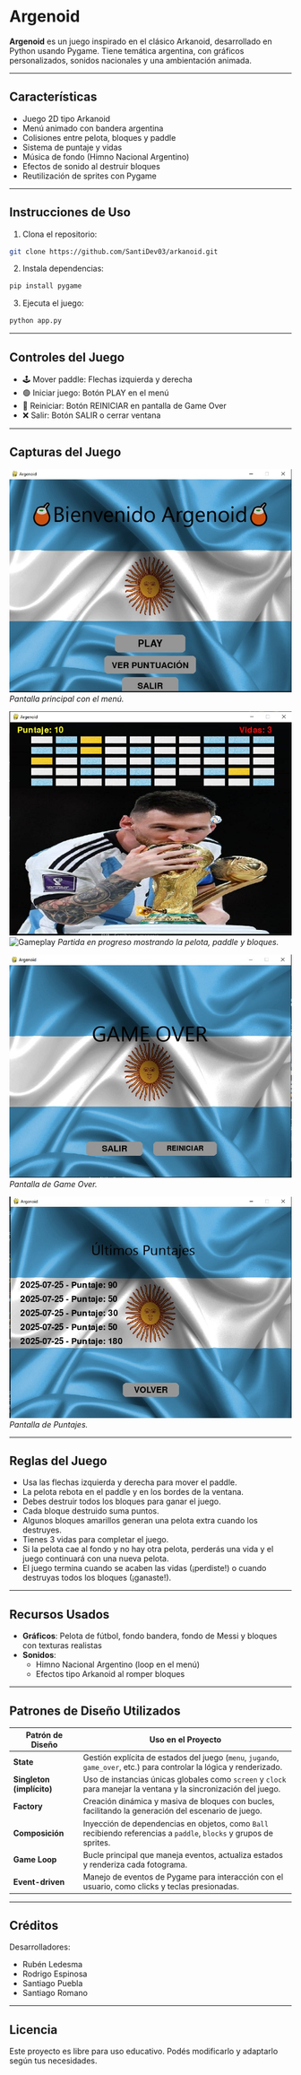# Argenoid

**Argenoid** es un juego inspirado en el clásico Arkanoid, desarrollado en Python usando Pygame. Tiene temática argentina, con gráficos personalizados, sonidos nacionales y una ambientación animada.

---

## Características

- Juego 2D tipo Arkanoid
- Menú animado con bandera argentina
- Colisiones entre pelota, bloques y paddle
- Sistema de puntaje y vidas
- Música de fondo (Himno Nacional Argentino)
- Efectos de sonido al destruir bloques
- Reutilización de sprites con Pygame

---

## Instrucciones de Uso

1. Clona el repositorio:
```bash
git clone https://github.com/SantiDev03/arkanoid.git
```

2. Instala dependencias:
```bash
pip install pygame
```

3. Ejecuta el juego:
```bash
python app.py
```

---

## Controles del Juego

- 🕹️ Mover paddle: Flechas izquierda y derecha
- 🟢 Iniciar juego: Botón PLAY en el menú
- 🔁 Reiniciar: Botón REINICIAR en pantalla de Game Over
- ❌ Salir: Botón SALIR o cerrar ventana

---

## Capturas del Juego

![Pantalla Principal](assets/images/capturas_juegos/menu.jpeg)
*Pantalla principal con el menú.*

![Gameplay](assets/images/capturas_juegos/gameplay_1.jpeg)
![Gameplay](assets/images/capturas_juegos/gameplay_12.jpeg)
*Partida en progreso mostrando la pelota, paddle y bloques.*

![Game Over](assets/images/capturas_juegos/game_over.jpeg)
*Pantalla de Game Over.*

![Ver Puntajes](assets/images/capturas_juegos/view_score.jpeg)
*Pantalla de Puntajes.*

---

## Reglas del Juego

- Usa las flechas izquierda y derecha para mover el paddle.
- La pelota rebota en el paddle y en los bordes de la ventana.
- Debes destruir todos los bloques para ganar el juego.
- Cada bloque destruido suma puntos.
- Algunos bloques amarillos generan una pelota extra cuando los destruyes.
- Tienes 3 vidas para completar el juego.
- Si la pelota cae al fondo y no hay otra pelota, perderás una vida y el juego continuará con una nueva pelota.
- El juego termina cuando se acaben las vidas (¡perdiste!) o cuando destruyas todos los bloques (¡ganaste!).

---

## Recursos Usados

- **Gráficos**: Pelota de fútbol, fondo bandera, fondo de Messi y bloques con texturas realistas
- **Sonidos**:
  - Himno Nacional Argentino (loop en el menú)
  - Efectos tipo Arkanoid al romper bloques

---

## Patrones de Diseño Utilizados

| Patrón de Diseño          | Uso en el Proyecto                                                                                                    |
| ------------------------- | --------------------------------------------------------------------------------------------------------------------- |
| **State**                 | Gestión explícita de estados del juego (`menu`, `jugando`, `game_over`, etc.) para controlar la lógica y renderizado. |
| **Singleton (implícito)** | Uso de instancias únicas globales como `screen` y `clock` para manejar la ventana y la sincronización del juego.      |
| **Factory**               | Creación dinámica y masiva de bloques con bucles, facilitando la generación del escenario de juego.                   |
| **Composición**           | Inyección de dependencias en objetos, como `Ball` recibiendo referencias a `paddle`, `blocks` y grupos de sprites.    |
| **Game Loop**             | Bucle principal que maneja eventos, actualiza estados y renderiza cada fotograma.                                     |
| **Event-driven**          | Manejo de eventos de Pygame para interacción con el usuario, como clicks y teclas presionadas.                        |

---

## Créditos

Desarrolladores:
- Rubén Ledesma
- Rodrigo Espinosa
- Santiago Puebla
- Santiago Romano

---

## Licencia

Este proyecto es libre para uso educativo. Podés modificarlo y adaptarlo según tus necesidades.